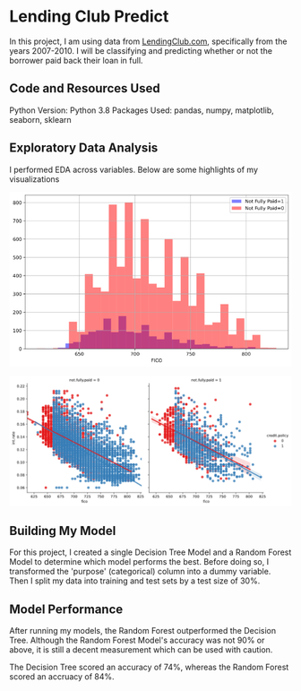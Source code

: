 # Lending Club Predict

In this project, I am using data from [LendingClub.com](www.lendingclub.com), specifically from the years 2007-2010. I will be classifying and predicting whether or not the borrower paid back their loan in full.

## Code and Resources Used

Python Version: Python 3.8 Packages Used: pandas, numpy, matplotlib, seaborn, sklearn

## Exploratory Data Analysis

I performed EDA across variables. Below are some highlights of my visualizations

![image 1](https://github.com/darienlizano/LendingClub_Predict/blob/main/fico_notpaid_hist.png)

![image 2](https://github.com/darienlizano/LendingClub_Predict/blob/main/fico_notpaid_plot.png)

## Building My Model

For this project, I created a single Decision Tree Model and a Random Forest Model to determine which model performs the best. Before doing so, I transformed the 'purpose' (categorical) column into a dummy variable. Then I split my data into training and test sets by a test size of 30%.

## Model Performance

After running my models, the Random Forest outperformed the Decision Tree. Although the Random Forest Model's accuracy was not 90% or above, it is still a decent measurement which can be used with caution. 

The Decision Tree scored an accuracy of 74%, whereas the Random Forest scored an accruacy of 84%.



